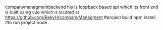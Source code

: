 companymanagmentbackend his is loopback based api which its front end is built using vue which is located at https://github.com/BekyH/companyManagment 
#project build
npm install
#to run project
 node .
 
